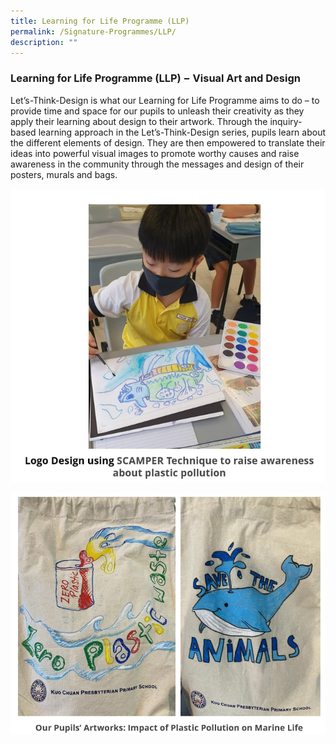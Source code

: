 ```yaml
---
title: Learning for Life Programme (LLP)
permalink: /Signature-Programmes/LLP/
description: ""
---
```

### **Learning for Life Programme (LLP) − Visual Art and Design**

Let’s-Think-Design is what our Learning for Life Programme aims to do – to provide time and space for our pupils to unleash their creativity as they apply their learning about design to their artwork. Through the inquiry-based learning approach in the Let’s-Think-Design series, pupils learn about the different elements of design. They are then empowered to translate their ideas into powerful visual images to promote worthy causes and raise awareness in the community through the messages and design of their posters, murals and bags.

![](/images/LLP%201.jpg)

![](/images/LLP%202.jpg)